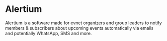 # Alertium
Alertium is a software made for evnet organizers and group leaders to notify members & subscribers about upcoming events automatically via emails and potentially WhatsApp, SMS and more.
